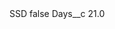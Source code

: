 <?xml version="1.0" encoding="UTF-8"?>
<CustomMetadata xmlns="http://soap.sforce.com/2006/04/metadata" xmlns:xsi="http://www.w3.org/2001/XMLSchema-instance" xmlns:xsd="http://www.w3.org/2001/XMLSchema">
    <label>SSD</label>
    <protected>false</protected>
    <values>
        <field>Days__c</field>
        <value xsi:type="xsd:double">21.0</value>
    </values>
</CustomMetadata>
